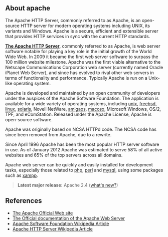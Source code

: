 ## About apache

The Apache HTTP Server, commonly referred to as Apache, is an open-source HTTP server for modern operating systems including UNIX, its variants and Windows. Apache is a secure, efficient and extensible server that provides HTTP services in sync with the current HTTP standards.

**[The Apache HTTP Server](https://www.apache.org/)**, commonly referred to as Apache, is web server software notable for playing a key role in the initial growth of the World Wide Web. In 2009 it became the first web server software to surpass the 100 million website milestone. Apache was the first viable alternative to the Netscape Communications Corporation web server (currently named Oracle iPlanet Web Server), and since has evolved to rival other web servers in terms of functionality and performance. Typically Apache is run on a Unix-like operating system.

Apache is developed and maintained by an open community of developers under the auspices of the Apache Software Foundation. The application is available for a wide variety of operating systems, including [unix](http://stackoverflow.com/questions/tagged/unix "show questions tagged 'unix'"), [freebsd](http://stackoverflow.com/questions/tagged/freebsd "show questions tagged 'freebsd'"), [linux](http://stackoverflow.com/questions/tagged/linux "show questions tagged 'linux'"), [solaris](http://stackoverflow.com/questions/tagged/solaris "show questions tagged 'solaris'"), Novell NetWare, [amigaos](http://stackoverflow.com/questions/tagged/amigaos "show questions tagged 'amigaos'"), [macosx](http://stackoverflow.com/questions/tagged/macosx "show questions tagged 'macosx'"), Microsoft Windows, OS/2, TPF, and eComStation. Released under the Apache License, Apache is open-source software.

Apache was originally based on NCSA HTTPd code. The NCSA code has since been removed from Apache, due to a rewrite.

Since April 1996 Apache has been the most popular HTTP server software in use. As of January 2012 Apache was estimated to serve 58% of all active websites and 65% of the top servers across all domains.

Apache web server can be quickly and easily installed for development tasks, especially those related to [php](http://stackoverflow.com/questions/tagged/php "show questions tagged 'php'"), [perl](http://stackoverflow.com/questions/tagged/perl "show questions tagged 'perl'") and [mysql](http://stackoverflow.com/questions/tagged/mysql "show questions tagged 'mysql'"), using some packages such as [xampp](http://stackoverflow.com/questions/tagged/xampp "show questions tagged 'xampp'").

> **Latest major release:** Apache 2.4 ([what's new?](https://httpd.apache.org/docs/2.4/new_features_2_4.html))

## References

*   [The Apache Official Web site](https://httpd.apache.org)
*   [The Official documentation of the Apache Web Server](https://httpd.apache.org/docs/)
*   [Apache Software Foundation Wikipedia Article](https://en.wikipedia.org/wiki/Apache_Software_Foundation)
*   [Apache HTTP Server Wikipedia Article](https://en.wikipedia.org/wiki/Apache_HTTP_Server)